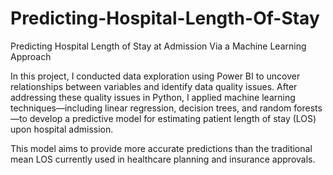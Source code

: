 # Predicting-Hospital-Length-Of-Stay
Predicting Hospital Length of Stay at Admission Via a Machine Learning Approach



In this project, I conducted data exploration using Power BI to uncover relationships between variables and identify data quality issues. 
After addressing these quality issues in Python, I applied machine learning techniques—including linear regression, decision trees, and random forests—to develop a predictive model for estimating patient length of stay (LOS) upon hospital admission. 

This model aims to provide more accurate predictions than the traditional mean LOS currently used in healthcare planning and insurance approvals.

